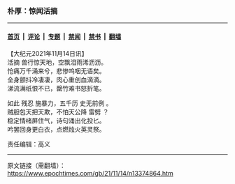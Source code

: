 ### 朴厚：惊闻活摘

---

#### [首页](../../../..?n13374864) &nbsp;|&nbsp; [评论](../../../../../epoch-comment?n13374864) &nbsp;|&nbsp; [专题](../../../../../epoch-special?n13374864) &nbsp;|&nbsp; [禁闻](../../../../../epoch-news?n13374864) &nbsp;|&nbsp; [禁书](../../../../../books?n13374864) &nbsp;|&nbsp; [翻墙](https://github.com/gfw-breaker/nogfw/blob/master/README.md?n13374864)


<div class="post_content" id="artbody" itemprop="articleBody">
 <!-- article content begin -->
 <p>
  【大纪元2021年11月14日讯】
  <br/>
  <ok href="https://www.epochtimes.com/gb/tag/%E6%B4%BB%E6%91%98.html">
   活摘
  </ok>
  兽行惊天地，空飘泪雨浠沥沥。
  <br/>
  怆痛万千涌来兮，悲惨呜咽无语矣。
  <br/>
  全身颤抖冷凄凄，肉心重创血滴滴。
  <br/>
  涕流满纸恨不已，罄竹难书怒折笔。
 </p>
 <p>
  如此
  <ok href="https://www.epochtimes.com/gb/tag/%E6%AE%8B%E5%BF%8D.html">
   残忍
  </ok>
  施暴力，五千历
  <ok href="https://www.epochtimes.com/gb/tag/%E5%8F%B2%E6%97%A0%E5%89%8D%E4%BE%8B.html">
   史无前例
  </ok>
  。
  <br/>
  贼胆包天把天欺，不怕天公降
  <ok href="https://www.epochtimes.com/gb/tag/%E9%9B%B7%E5%8A%88.html">
   雷劈
  </ok>
  ？
  <br/>
  稳定情绪屏住气，诗句涌出化投匕。
  <br/>
  吟罢回身更白衣，点燃烛火英灵祭。
 </p>
 <p>
  责任编辑：高义
 </p>
 <!-- article content end -->
 <div id="below_article_ad">
 </div>
</div>


---

原文链接（需翻墙）：https://www.epochtimes.com/gb/21/11/14/n13374864.htm